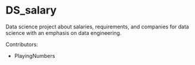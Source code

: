 # DS_salary

Data science project about salaries, requirements, and companies for data science with an emphasis on data engineering.

Contributors:

- PlayingNumbers
